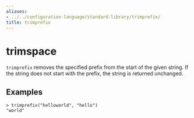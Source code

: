 ```yaml
---
aliases:
- ../../configuration-language/standard-library/trimprefix/
title: trimprefix
---
```


# trimspace

`trimprefix` removes the specified prefix from the start of the given string. If the string does not start with the prefix, the string is returned unchanged.

## Examples

```
> trimprefix("helloworld", "hello")
"world"
```
